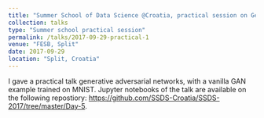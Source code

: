 ```yaml
---
title: "Summer School of Data Science @Croatia, practical session on Generative Adversarial Networks"
collection: talks
type: "Summer school practical session"
permalink: /talks/2017-09-29-practical-1
venue: "FESB, Split"
date: 2017-09-29
location: "Split, Croatia"
---
```


I gave a practical talk generative adversarial networks, with a vanilla GAN example trained on MNIST. Jupyter notebooks of the talk are available on the following repostiory: https://github.com/SSDS-Croatia/SSDS-2017/tree/master/Day-5.
